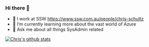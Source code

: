 ### Hi there 👋

- 🔭 I work at SSW https://www.ssw.com.au/people/chris-schultz
- 🌱 I’m currently learning more about the vast world of Azure
- 💬 Ask me about all things SysAdmin related

[![Chris's github stats](https://github-readme-stats.vercel.app/api?username=chrisschultzssw&theme=dark)](https://github.com/chrisschultzssw/github-readme-stats)
